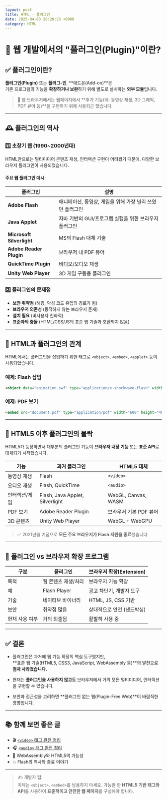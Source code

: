 ```yaml
---
layout: post
title: HTML - 플러그인
date: 2025-04-03 20:20:23 +0900
category: HTML
---
```

# 🔌 웹 개발에서의 "플러그인(Plugin)"이란?

## ✅ 플러그인이란?

**플러그인(Plugin)** 또는 **플러그-인**, **애드온(Add-on)**은  
기존 프로그램의 기능을 **확장하거나 보완**하기 위해 별도로 설치하는 **외부 모듈**입니다.

> 🎯 웹 브라우저에서는 웹페이지에서 **추가 기능(예: 동영상 재생, 3D 그래픽, PDF 뷰어 등)**을 구현하기 위해 사용되곤 했습니다.

---

## 🕰 플러그인의 역사

### 1️⃣ 초창기 웹 (1990~2000년대)
HTML만으로는 멀티미디어 콘텐츠 재생, 인터랙션 구현이 어려웠기 때문에, 다양한 브라우저 플러그인이 사용되었습니다.

#### 주요 웹 플러그인 예시:
| 플러그인 | 설명 |
|----------|------|
| **Adobe Flash** | 애니메이션, 동영상, 게임을 위해 가장 널리 쓰였던 플러그인 |
| **Java Applet** | 자바 기반의 GUI/프로그램 실행을 위한 브라우저 플러그인 |
| **Microsoft Silverlight** | MS의 Flash 대체 기술 |
| **Adobe Reader Plugin** | 브라우저 내 PDF 뷰어 |
| **QuickTime Plugin** | 비디오/오디오 재생 |
| **Unity Web Player** | 3D 게임 구동용 플러그인 |

### 2️⃣ 플러그인의 문제점
- **보안 취약점** (해킹, 악성 코드 유입의 경로가 됨)
- **브라우저 의존성** (동작하지 않는 브라우저 존재)
- **설치 필요** (비사용자 친화적)
- **표준과의 충돌** (HTML/CSS/JS의 표준 웹 기술과 호환되지 않음)

---

## 🧱 HTML과 플러그인의 관계

HTML에서는 플러그인을 삽입하기 위한 태그로 `<object>`, `<embed>`, `<applet>` 등이 사용되었습니다.

### 예제: Flash 삽입
```html
<object data="animation.swf" type="application/x-shockwave-flash" width="400" height="300"></object>
```

### 예제: PDF 보기
```html
<embed src="document.pdf" type="application/pdf" width="600" height="400">
```

---

## 🚫 HTML5 이후 플러그인의 몰락

HTML5가 등장하면서 대부분의 플러그인 기능이 **브라우저 내장 기능** 또는 **표준 API**로 대체되기 시작했습니다.

| 기능 | 과거 플러그인 | HTML5 대체 |
|------|----------------|------------|
| 동영상 재생 | Flash | `<video>` |
| 오디오 재생 | Flash, QuickTime | `<audio>` |
| 인터랙션/게임 | Flash, Java Applet, Silverlight | WebGL, Canvas, WASM |
| PDF 보기 | Adobe Reader Plugin | 브라우저 기본 PDF 뷰어 |
| 3D 콘텐츠 | Unity Web Player | WebGL + WebGPU |

> ✅ 2021년을 기점으로 **모든 주요 브라우저가 Flash 지원을 종료**했습니다.

---

## 📌 플러그인 vs 브라우저 확장 프로그램

| 구분 | 플러그인 | 브라우저 확장(Extension) |
|------|----------|--------------------------|
| 목적 | 웹 콘텐츠 재생/처리 | 브라우저 기능 확장 |
| 예 | Flash Player | 광고 차단기, 개발자 도구 |
| 기술 | 네이티브 바이너리 | HTML, JS, CSS 기반 |
| 보안 | 취약점 많음 | 상대적으로 안전 (샌드박싱) |
| 현재 사용 여부 | 거의 퇴출됨 | 활발히 사용 중 |

---

## ✅ 결론

- 플러그인은 과거에 웹 기능 확장의 핵심 도구였지만,  
  **표준 웹 기술(HTML5, CSS3, JavaScript, WebAssembly 등)**의 발전으로 **점차 사라졌습니다.**

- 현재는 **플러그인을 사용하지 않고도** 브라우저에서 거의 모든 멀티미디어, 인터랙션을 구현할 수 있습니다.

- 보안과 접근성을 고려하면 **플러그인 없는 웹(Plugin-Free Web)**이 바람직한 방향입니다.

---

## 📚 함께 보면 좋은 글

- 🎬 [`<video>` 태그 완전 정리](#)
- 🎧 [`<audio>` 태그 완전 정리](#)
- 🧩 WebAssembly와 HTML5의 가능성
- 💥 Flash의 역사와 종료 이야기

---

> ✍️ 개발자 팁:  
> 이제는 `<object>`, `<embed>`를 남용하지 마세요. 가능한 한 **HTML5 기반 태그와 API**를 사용하여 **표준적이고 안전한 웹 페이지**를 구성해야 합니다.